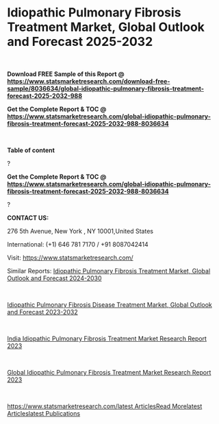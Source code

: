 <h1>Idiopathic Pulmonary Fibrosis Treatment Market, Global Outlook and Forecast 2025-2032</h1><br/><p><strong>Download FREE Sample of this Report @ <a href="https://www.statsmarketresearch.com/download-free-sample/8036634/global-idiopathic-pulmonary-fibrosis-treatment-forecast-2025-2032-988">https://www.statsmarketresearch.com/download-free-sample/8036634/global-idiopathic-pulmonary-fibrosis-treatment-forecast-2025-2032-988</a></strong></p>
 
 
 
 <div><b>Get the Complete Report & TOC @ <a href="https://www.statsmarketresearch.com/global-idiopathic-pulmonary-fibrosis-treatment-forecast-2025-2032-988-8036634">https://www.statsmarketresearch.com/global-idiopathic-pulmonary-fibrosis-treatment-forecast-2025-2032-988-8036634</a></b></div>
 
 
 
 <p><br />
 
 <b>Table of content</b></p>
 
 
 
 <p>? </p>
 
 
 
 <div><b>Get the Complete Report & TOC @ <a href="https://www.statsmarketresearch.com/global-idiopathic-pulmonary-fibrosis-treatment-forecast-2025-2032-988-8036634">https://www.statsmarketresearch.com/global-idiopathic-pulmonary-fibrosis-treatment-forecast-2025-2032-988-8036634</a></b></div>
 
 
 
 <p>? </p>
 
 
 
 <p><b>CONTACT US:</b><br />
 
 276 5th Avenue, New York , NY 10001,United States<br />
 
 International: (+1) 646 781 7170 / +91 8087042414<br />
 
 Visit: <a href="https://www.statsmarketresearch.com/">https://www.statsmarketresearch.com/</a><br />
 
 Similar Reports: <a href="https://www.statsmarketresearch.com/global-idiopathic-pulmonary-fibrosis-treatment-forecast-2025-2032-988-8036634">Idiopathic Pulmonary Fibrosis Treatment Market, Global Outlook and Forecast 2024-2030</a><br />
 
 <br />
 
 <a href="https://www.statsmarketresearch.com/global-idiopathic-pulmonary-fibrosis-treatment-forecast-2025-2032-988-8036634">Idiopathic Pulmonary Fibrosis Disease Treatment Market, Global Outlook and Forecast 2023-2032</a><br />
 
 <br />
 
 <a href="https://www.statsmarketresearch.com/global-idiopathic-pulmonary-fibrosis-treatment-forecast-2025-2032-988-8036634">India Idiopathic Pulmonary Fibrosis Treatment Market Research Report 2023</a><br />
 
 <br />
 
 <a href="https://www.statsmarketresearch.com/global-idiopathic-pulmonary-fibrosis-treatment-forecast-2025-2032-988-8036634">Global Idiopathic Pulmonary Fibrosis Treatment Market Research Report 2023</a><br />
 
 <br />
 
 <a href="https://gyeongbokgung.com">https://www.statsmarketresearch.com/</a><a href="https://hallyeomaritime.com">latest Articles</a><a href="https://jingwansa.com">Read More</a><a href="https://nguoiviet.jp/">latest Articles</a><a href="https://www.intelmarketresearch.com/">latest Publications</a></p>